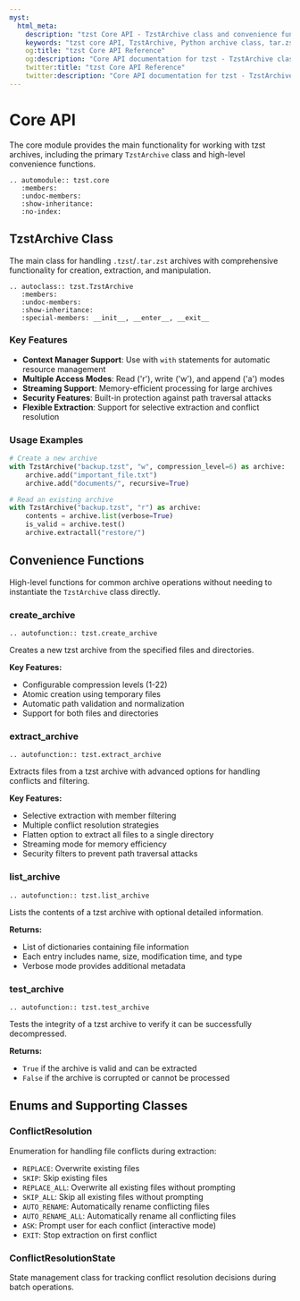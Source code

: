 ```yaml
---
myst:
  html_meta:
    description: "tzst Core API - TzstArchive class and convenience functions for tar.zst archive operations"
    keywords: "tzst core API, TzstArchive, Python archive class, tar.zst functions"
    og:title: "tzst Core API Reference"
    og:description: "Core API documentation for tzst - TzstArchive class and convenience functions"
    twitter:title: "tzst Core API Reference"
    twitter:description: "Core API documentation for tzst - TzstArchive class and convenience functions"
---
```


# Core API

The core module provides the main functionality for working with tzst archives, including the primary `TzstArchive` class and high-level convenience functions.

```{eval-rst}
.. automodule:: tzst.core
   :members:
   :undoc-members:
   :show-inheritance:
   :no-index:
```

## TzstArchive Class

The main class for handling `.tzst`/`.tar.zst` archives with comprehensive functionality for creation, extraction, and manipulation.

```{eval-rst}
.. autoclass:: tzst.TzstArchive
   :members:
   :undoc-members:
   :show-inheritance:
   :special-members: __init__, __enter__, __exit__
```

### Key Features

- **Context Manager Support**: Use with `with` statements for automatic resource management
- **Multiple Access Modes**: Read ('r'), write ('w'), and append ('a') modes
- **Streaming Support**: Memory-efficient processing for large archives
- **Security Features**: Built-in protection against path traversal attacks
- **Flexible Extraction**: Support for selective extraction and conflict resolution

### Usage Examples

```python
# Create a new archive
with TzstArchive("backup.tzst", "w", compression_level=6) as archive:
    archive.add("important_file.txt")
    archive.add("documents/", recursive=True)

# Read an existing archive
with TzstArchive("backup.tzst", "r") as archive:
    contents = archive.list(verbose=True)
    is_valid = archive.test()
    archive.extractall("restore/")
```

## Convenience Functions

High-level functions for common archive operations without needing to instantiate the `TzstArchive` class directly.

### create_archive

```{eval-rst}
.. autofunction:: tzst.create_archive
```

Creates a new tzst archive from the specified files and directories.

**Key Features:**

- Configurable compression levels (1-22)
- Atomic creation using temporary files
- Automatic path validation and normalization
- Support for both files and directories

### extract_archive

```{eval-rst}
.. autofunction:: tzst.extract_archive
```

Extracts files from a tzst archive with advanced options for handling conflicts and filtering.

**Key Features:**

- Selective extraction with member filtering
- Multiple conflict resolution strategies
- Flatten option to extract all files to a single directory
- Streaming mode for memory efficiency
- Security filters to prevent path traversal attacks

### list_archive

```{eval-rst}
.. autofunction:: tzst.list_archive
```

Lists the contents of a tzst archive with optional detailed information.

**Returns:**

- List of dictionaries containing file information
- Each entry includes name, size, modification time, and type
- Verbose mode provides additional metadata

### test_archive

```{eval-rst}
.. autofunction:: tzst.test_archive
```

Tests the integrity of a tzst archive to verify it can be successfully decompressed.

**Returns:**

- `True` if the archive is valid and can be extracted
- `False` if the archive is corrupted or cannot be processed

## Enums and Supporting Classes

### ConflictResolution

Enumeration for handling file conflicts during extraction:

- `REPLACE`: Overwrite existing files
- `SKIP`: Skip existing files
- `REPLACE_ALL`: Overwrite all existing files without prompting
- `SKIP_ALL`: Skip all existing files without prompting
- `AUTO_RENAME`: Automatically rename conflicting files
- `AUTO_RENAME_ALL`: Automatically rename all conflicting files
- `ASK`: Prompt user for each conflict (interactive mode)
- `EXIT`: Stop extraction on first conflict

### ConflictResolutionState

State management class for tracking conflict resolution decisions during batch operations.
